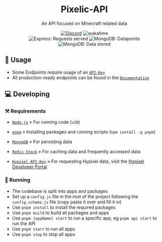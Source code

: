 <div align="center">

# Pixelic-API

An API focused on Minecraft related data

</div>
<div align="center">
    <a href="https://discord.com/invite/2vAuyVvdwj"><img src="https://img.shields.io/discord/926873163411910746?color=7289DA&label=Discord&logo=Discord" alt="Discord"></a>
    <a><img src="https://wakatime.com/badge/user/fdd9682f-df58-46bb-9b10-374601d7f52d/project/838fd6e7-9cf0-4d5d-8986-aa7535ca3ec5.svg" alt="wakatime"></a>
</div>
<div align="center">
    <a><img src="https://img.shields.io/badge/dynamic/json?url=https%3A%2F%2Fapi.pixelic.de%2Fstats&query=%24.requestsFormatted&logo=Express&label=Requests served" alt="Express: Requests served"></a>
    <a><img src="https://img.shields.io/badge/dynamic/json?url=https%3A%2F%2Fapi.pixelic.de%2Fv1%2Fstats%2Fmongo&query=%24.documentsFormatted&logo=MongoDB&label=Datapoints" alt="MongoDB: Datapoints"></a>
    <a><img src="https://img.shields.io/badge/dynamic/json?url=https%3A%2F%2Fapi.pixelic.de%2Fv1%2Fstats%2Fmongo&query=%24.bytesStoredFormatted&logo=MongoDB&label=Data stored" alt="MongoDB: Data stored"></a>
</div>

## 📗 Usage

- Some Endpoints require usage of an [`API-Key`](https://docs.pixelic.de/docs/#section/Authentication)
- All production-ready endpoints can be found in the [`Documentation`](https://docs.pixelic.de)

## 💻 Developing

### ⚒️ Requirements

- [`Node.js`](https://nodejs.org/en/download/current/) » For running code (`v20`)
- [`pnpm`](https://pnpm.io/) » Installing packages and running scripts (`npm install -g pnpm`)
- [`MongoDB`](https://www.mongodb.com/) » For persisting data
- [`Redis Stack`](https://redis.io/docs/about/about-stack/) » For caching data and frequently accessed data

- [`Hypixel API-Key`](https://developer.hypixel.net/) » For requesting Hypixel data, visit the [Hypixel Developer Portal](https://developer.hypixel.net/)

### 🚀 Running

- The codebase is split into apps and packages
- Set up a `config.js` file in the root of the project following the `config.schema.js` file (copy paste it over and fill it in)
- Use `pnpm install` to install the required packages
- Use `pnpm build` to build all packages and apps
- Use `pnpm {appName} start` to run a specific app, eg `pnpm api start` to run the API
- Use `pnpm start` to run all apps
- Use `pnpm stop` to stop all apps
